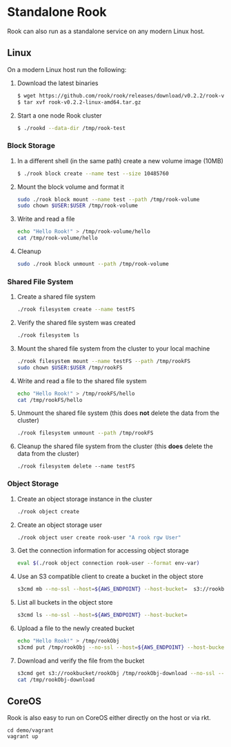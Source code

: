# Standalone Rook

Rook can also run as a standalone service on any modern Linux host.

## Linux

On a modern Linux host run the following:

1. Download the latest  binaries

    ```bash
    $ wget https://github.com/rook/rook/releases/download/v0.2.2/rook-v0.2.2-linux-amd64.tar.gz
    $ tar xvf rook-v0.2.2-linux-amd64.tar.gz
    ```

2. Start a one node Rook cluster

    ```bash
    $ ./rookd --data-dir /tmp/rook-test
    ```

### Block Storage
1. In a different shell (in the same path) create a new volume image (10MB)

    ```bash
    $ ./rook block create --name test --size 10485760
    ```

2. Mount the block volume and format it

    ```bash
    sudo ./rook block mount --name test --path /tmp/rook-volume
    sudo chown $USER:$USER /tmp/rook-volume
    ```

3. Write and read a file

    ```bash
    echo "Hello Rook!" > /tmp/rook-volume/hello
    cat /tmp/rook-volume/hello
    ```

4. Cleanup

    ```bash
    sudo ./rook block unmount --path /tmp/rook-volume
    ```

### Shared File System
1. Create a shared file system

    ```bash
    ./rook filesystem create --name testFS
    ```

2. Verify the shared file system was created

   ```bash
   ./rook filesystem ls
   ```

3. Mount the shared file system from the cluster to your local machine

   ```bash
   ./rook filesystem mount --name testFS --path /tmp/rookFS
   sudo chown $USER:$USER /tmp/rookFS
   ```

4. Write and read a file to the shared file system

   ```bash
   echo "Hello Rook!" > /tmp/rookFS/hello
   cat /tmp/rookFS/hello
   ```

5. Unmount the shared file system (this does **not** delete the data from the cluster)

   ```bash
   ./rook filesystem unmount --path /tmp/rookFS
   ```

6. Cleanup the shared file system from the cluster (this **does** delete the data from the cluster)

   ```
   ./rook filesystem delete --name testFS
   ```

### Object Storage
1. Create an object storage instance in the cluster

   ```bash
   ./rook object create
   ```

2. Create an object storage user

   ```bash
   ./rook object user create rook-user "A rook rgw User"
   ```

3. Get the connection information for accessing object storage

   ```bash
   eval $(./rook object connection rook-user --format env-var)
   ```

4. Use an S3 compatible client to create a bucket in the object store

   ```bash
   s3cmd mb --no-ssl --host=${AWS_ENDPOINT} --host-bucket=  s3://rookbucket
   ```

5. List all buckets in the object store

   ```bash
   s3cmd ls --no-ssl --host=${AWS_ENDPOINT} --host-bucket=
   ```

6. Upload a file to the newly created bucket

   ```bash
   echo "Hello Rook!" > /tmp/rookObj
   s3cmd put /tmp/rookObj --no-ssl --host=${AWS_ENDPOINT} --host-bucket=  s3://rookbucket
   ```

7. Download and verify the file from the bucket

   ```bash
   s3cmd get s3://rookbucket/rookObj /tmp/rookObj-download --no-ssl --host=${AWS_ENDPOINT} --host-bucket=
   cat /tmp/rookObj-download
   ```

## CoreOS

Rook is also easy to run on CoreOS either directly on the host or via rkt.

```
cd demo/vagrant
vagrant up
```
